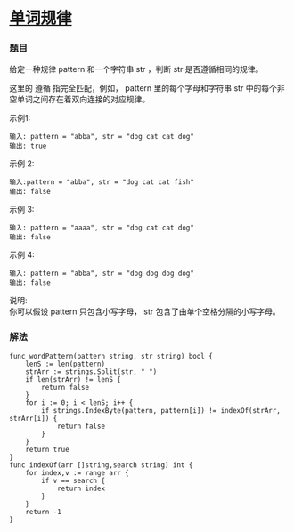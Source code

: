 # [单词规律](https://leetcode-cn.com/problems/word-pattern/)
### 题目

给定一种规律 pattern 和一个字符串 str ，判断 str 是否遵循相同的规律。

这里的 遵循 指完全匹配，例如， pattern 里的每个字母和字符串 str 中的每个非空单词之间存在着双向连接的对应规律。

示例1:

```
输入: pattern = "abba", str = "dog cat cat dog"
输出: true
```

示例 2:

```
输入:pattern = "abba", str = "dog cat cat fish"
输出: false
```

示例 3:

```
输入: pattern = "aaaa", str = "dog cat cat dog"
输出: false
```

示例 4:
```
输入: pattern = "abba", str = "dog dog dog dog"
输出: false
```

说明:  
你可以假设 pattern 只包含小写字母， str 包含了由单个空格分隔的小写字母。    

### 解法

```
func wordPattern(pattern string, str string) bool {
	lenS := len(pattern)
	strArr := strings.Split(str, " ")
	if len(strArr) != lenS {
		return false
	}
	for i := 0; i < lenS; i++ {
		if strings.IndexByte(pattern, pattern[i]) != indexOf(strArr, strArr[i]) {
			return false
		}
	}
	return true
}
func indexOf(arr []string,search string) int {
	for index,v := range arr {
		if v == search {
			return index
		}
	}
	return -1
}
```
